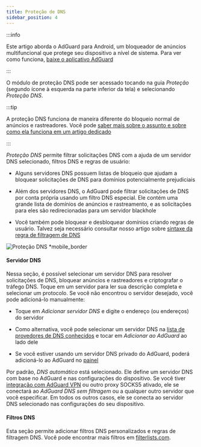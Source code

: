 ```yaml
---
title: Proteção de DNS
sidebar_position: 4
---
```


:::info

Este artigo aborda o AdGuard para Android, um bloqueador de anúncios multifuncional que protege seu dispositivo a nível de sistema. Para ver como funciona, [baixe o aplicativo AdGuard](https://agrd.io/download-kb-adblock)

:::

O módulo de proteção DNS pode ser acessado tocando na guia _Proteção_ (segundo ícone à esquerda na parte inferior da tela) e selecionando _Proteção DNS_.

:::tip

A proteção DNS funciona de maneira diferente do bloqueio normal de anúncios e rastreadores. Você pode [saber mais sobre o assunto e sobre como ela funciona em um artigo dedicado](https://adguard-dns.io/kb/general/dns-filtering/#how-does-dns-filtering-work)

:::

_Proteção DNS_ permite filtrar solicitações DNS com a ajuda de um servidor DNS selecionado, filtros DNS e regras de usuário:

- Alguns servidores DNS possuem listas de bloqueio que ajudam a bloquear solicitações de DNS para domínios potencialmente prejudiciais

- Além dos servidores DNS, o AdGuard pode filtrar solicitações de DNS por conta própria usando um filtro DNS especial. Ele contém uma grande lista de domínios de anúncios e rastreamento, e as solicitações para eles são redirecionadas para um servidor blackhole

- Você também pode bloquear e desbloquear domínios criando regras de usuário. Talvez seja necessário consultar nosso artigo sobre [sintaxe da regra de filtragem de DNS](https://adguard-dns.io/kb/general/dns-filtering-syntax/)

![Proteção DNS \*mobile_border](https://cdn.adtidy.org/blog/new/u8qtxdns_protection.png)

#### Servidor DNS

Nessa seção, é possível selecionar um servidor DNS para resolver solicitações de DNS, bloquear anúncios e rastreadores e criptografar o tráfego DNS. Toque em um servidor para ler sua descrição completa e selecionar um protocolo. Se você não encontrou o servidor desejado, você pode adicioná-lo manualmente:

- Toque em _Adicionar servidor DNS_ e digite o endereço (ou endereços) do servidor

- Como alternativa, você pode selecionar um servidor DNS na [lista de provedores de DNS conhecidos](https://adguard-dns.io/kb/general/dns-providers/) e tocar em _Adicionar ao AdGuard_ ao lado dele

- Se você estiver usando um servidor DNS privado do AdGuard, poderá adicioná-lo ao AdGuard no [painel](https://adguard-dns.io/dashboard/)

Por padrão, _DNS automático_ está selecionado. Ele define um servidor DNS com base no AdGuard e nas configurações do dispositivo. Se você tiver [integração com AdGuard VPN](/adguard-for-android/features/integration-with-vpn) ou outro proxy SOCKS5 ativado, ele se conectará ao _AdGuard DNS sem filtragem_ ou a qualquer outro servidor que você especificar. Em todos os outros casos, ele se conecta ao servidor DNS selecionado nas configurações do seu dispositivo.

#### Filtros DNS

Esta seção permite adicionar filtros DNS personalizados e regras de filtragem DNS. Você pode encontrar mais filtros em [filterlists.com](https://filterlists.com/).
